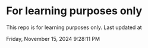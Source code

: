 # For learning purposes only
This repo is for learning purposes only.
Last updated at

Friday, November 15, 2024 9:28:11 PM

